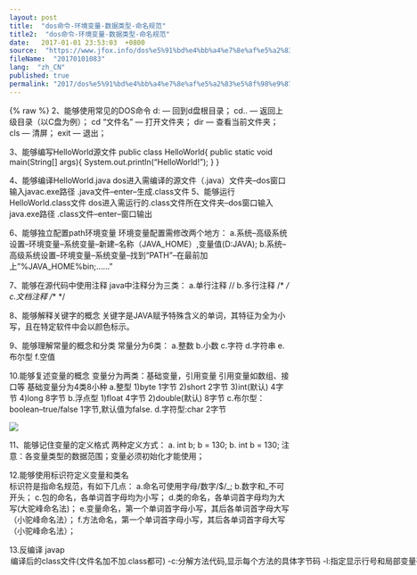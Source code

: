 ```yaml
---
layout: post
title:  "dos命令-环境变量-数据类型-命名规范"
title2:  "dos命令-环境变量-数据类型-命名规范"
date:   2017-01-01 23:53:03  +0800
source:  "https://www.jfox.info/dos%e5%91%bd%e4%bb%a4%e7%8e%af%e5%a2%83%e5%8f%98%e9%87%8f%e6%95%b0%e6%8d%ae%e7%b1%bb%e5%9e%8b%e5%91%bd%e5%90%8d%e8%a7%84%e8%8c%83.html"
fileName:  "20170101083"
lang:  "zh_CN"
published: true
permalink: "2017/dos%e5%91%bd%e4%bb%a4%e7%8e%af%e5%a2%83%e5%8f%98%e9%87%8f%e6%95%b0%e6%8d%ae%e7%b1%bb%e5%9e%8b%e5%91%bd%e5%90%8d%e8%a7%84%e8%8c%83.html"
---
```

{% raw %}
2、能够使用常见的DOS命令
d: — 回到d盘根目录；
cd.. — 返回上级目录（以C盘为例）；
cd “文件名” — 打开文件夹；
dir — 查看当前文件夹；
cls — 清屏；
exit — 退出；

3、能够编写HelloWorld源文件
public class HelloWorld{
public static void main(String[] args){
System.out.println(“HelloWorld!”);
}
}

4、能够编译HelloWorld.java
dos进入需编译的源文件（.java）文件夹–dos窗口输入javac.exe路径  .java文件–enter–生成.class文件
5、能够运行HelloWorld.class文件
dos进入需运行的.class文件所在文件夹–dos窗口输入java.exe路径  .class文件–enter–窗口输出

6、能够独立配置path环境变量
环境变量配置需修改两个地方：
a.系统–高级系统设置–环境变量–系统变量–新建–名称（JAVA_HOME）,变量值(D:JAVA);
b.系统–高级系统设置–环境变量–系统变量–找到“PATH”–在最前加上”%JAVA_HOME%bin;……”

7、能够在源代码中使用注释
java中注释分为三类：
a.单行注释  //
b.多行注释  /*  */
c.文档注释  /**  */

8、能够解释关键字的概念
关键字是JAVA赋予特殊含义的单词，其特征为全为小写，且在特定软件中会以颜色标示。

9、能够理解常量的概念和分类
常量分为6类：
a.整数
b.小数
c.字符
d.字符串
e.布尔型
f.空值

10.能够复述变量的概念
变量分为两类：基础变量，引用变量
引用变量如数组、接口等
基础变量分为4类8小种
a.整型
1)byte 1字节
2)short 2字节
3)int(默认) 4字节
4)long 8字节
b.浮点型
1)float 4字节
2)double(默认) 8字节
c.布尔型：boolean–true/false 1字节,默认值为false.
d.字符型:char 2字节

![](8c9cae5.png)

11、能够记住变量的定义格式
两种定义方式：
a. int b;
b = 130;
b. int b = 130;
注意：各变量类型的数据范围；变量必须初始化才能使用；

12.能够使用标识符定义变量和类名   
标识符是指命名规范，有如下几点：
a.命名可使用字母/数字/$/_;
b.数字和_不可开头；
c.包的命名，各单词首字母均为小写；
d.类的命名，各单词首字母均为大写(大驼峰命名法)；
e.变量命名，第一个单词首字母小写，其后各单词首字母大写（小驼峰命名法）；
f.方法命名，第一个单词首字母小写，其后各单词首字母大写（小驼峰命名法）；

13.反编译
javap <option> 编译后的class文件(文件名加不加.class都可)
-c:分解方法代码,显示每个方法的具体字节码
-l:指定显示行号和局部变量列表
-verbose:显示详细信息
-public|protected|default|private:显示该级别的类成员
{% endraw %}